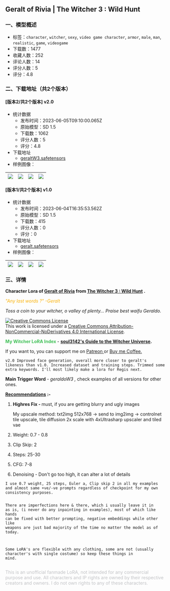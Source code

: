 ## Geralt of Rivia  |  The Witcher 3 : Wild Hunt
### 一、模型概述

- 标签：`character`, `witcher`, `sexy`, `video game character`, `armor`, `male`, `man`, `realistic`, `game`, `videogame`
- 下载数：1477
- 收藏人数：252
- 评论人数：14
- 评分人数：5
- 评分：4.8

### 二、下载地址（共2个版本）

#### [版本2/共2个版本] v2.0

- 统计数据
  - 发布时间：2023-06-05T09:10:00.065Z
  - 原始模型：SD 1.5
  - 下载数：1062
  - 评分人数：5
  - 评分：4.8
- 下载地址
  - [geraltW3.safetensors](https://civitai.com/api/download/models/89217)
- 样例图像：

| <img src="https://image.civitai.com/xG1nkqKTMzGDvpLrqFT7WA/087aa5ff-854e-4ad3-beea-350e1b4e837f/width=450/1031056.jpeg" /> | <img src="https://image.civitai.com/xG1nkqKTMzGDvpLrqFT7WA/a7ac95b4-f1da-4946-8b10-146408062275/width=450/1030052.jpeg" /> | <img src="https://image.civitai.com/xG1nkqKTMzGDvpLrqFT7WA/7beef11c-eb5d-4a15-bf2a-8631f23b9f80/width=450/1030709.jpeg" /> | <img src="https://image.civitai.com/xG1nkqKTMzGDvpLrqFT7WA/f648b4f1-69cc-4ed8-9a71-fcff1e5d0226/width=450/1030016.jpeg" /> |
| ---- | ---- | ---- | ---- |

#### [版本1/共2个版本] v1.0

- 统计数据
  - 发布时间：2023-06-04T16:35:53.562Z
  - 原始模型：SD 1.5
  - 下载数：415
  - 评分人数：0
  - 评分：0
- 下载地址
  - [geralt.safetensors](https://civitai.com/api/download/models/86927)
- 样例图像：

| <img src="https://image.civitai.com/xG1nkqKTMzGDvpLrqFT7WA/e6b12a64-8780-4fa3-9b67-17a5e15cfae1/width=450/993527.jpeg" /> | <img src="https://image.civitai.com/xG1nkqKTMzGDvpLrqFT7WA/e9d1ce74-d6aa-49d4-be7c-30de83d892f9/width=450/991770.jpeg" /> | <img src="https://image.civitai.com/xG1nkqKTMzGDvpLrqFT7WA/2dd0bfff-190f-42ac-bf1d-9070d1b72a14/width=450/991866.jpeg" /> | <img src="https://image.civitai.com/xG1nkqKTMzGDvpLrqFT7WA/7eb3e4cb-eb42-4b9b-8b82-5c442f7860df/width=450/991664.jpeg" /> |
| ---- | ---- | ---- | ---- |


### 三、详情
<p><strong>Character Lora of </strong><a target="_blank" rel="ugc" href="https://witcher.fandom.com/wiki/Geralt_of_Rivia"><strong>Geralt of Rivia</strong></a><strong> from </strong><a target="_blank" rel="ugc" href="https://en.wikipedia.org/wiki/The_Witcher_3:_Wild_Hunt"><strong>The Witcher 3 : Wild Hunt</strong></a><strong> .</strong></p><p><em><span style="color:rgb(250, 176, 5)">"Any last words ?" -Geralt</span></em></p><p><em>Toss a coin to your witcher, o valley of plenty... Praise best waifu Geraldo.</em></p><p></p><p><a target="_blank" rel="ugc" href="https://creativecommons.org/licenses/by-nc-nd/4.0/"><u><img src="https://i.creativecommons.org/l/by-nc-nd/4.0/88x31.png" alt="Creative Commons License" /></u></a><br />This work is licensed under a <a target="_blank" rel="ugc" href="https://creativecommons.org/licenses/by-nc-nd/4.0/">Creative Commons Attribution-NonCommercial-NoDerivatives 4.0 International License</a><span style="color:rgb(70, 70, 70)">.</span></p><p><strong><span style="color:rgb(64, 192, 87)">My Witcher LoRA Index</span> </strong>- <a target="_blank" rel="ugc" href="https://civitai.com/articles/407/soul3142s-guide-to-the-witcher-universe"><strong>soul3142's Guide to the Witcher Universe</strong></a><strong>.</strong></p><p></p><p>If you want to, you can support me on <a target="_blank" rel="ugc" href="https://www.patreon.com/user/membership?u=94341799">Patreon</a><a target="_blank" rel="ugc" href="https://www.patreon.com/user?u=94341799"> </a>or <a target="_blank" rel="ugc" href="https://www.buymeacoffee.com/rockingsouh">Buy me Coffee.</a></p><p></p><pre><code>v2.0 Improved face generation, overall more closer to geralt's likeness than v1.0. Increased dataset and training steps. Trimmed some extra keywords. I'll most likely make a lora for Regis next.</code></pre><p></p><p><strong>Main Trigger Word</strong> - <em>geraldoW3 , </em>check examples of all versions for other ones.</p><p></p><p><strong><u>Recommendations</u> :-</strong></p><ol><li><p><strong>Highres Fix - </strong>must, if you are getting blurry and ugly images</p><p>My upscale method: txt2img 512x768 -&gt; send to img2img -&gt; controlnet tile upscale, tile diffusion 2x scale with 4xUltrasharp upscaler and tiled vae</p></li><li><p>Weight: 0.7 - 0.8</p></li><li><p>Clip Skip: 2</p></li><li><p>Steps: 25-30</p></li><li><p>CFG: 7-8</p></li><li><p>Denoising - Don't go too high, it can alter a lot of details</p></li></ol><pre><code>I use 0.7 weight, 25 steps, Euler a, Clip skip 2 in all my examples and almost same +ve/-ve prompts regardless of checkpoint for my own consistency purposes.

There are imperfections here &amp; there, which i usually leave it in as is, (i never do any inpainting in examples), most of which like hands can be fixed with better prompting, negative embeddings while other like weapons are just bad majority of the time no matter the model as of today.

Some LoRA's are flexible with any clothing, some are not (usually character's with single costume) so keep these things in mind.</code></pre><p></p><p><span style="color:rgb(193, 194, 197)">This is an unofficial fanmade LoRA, not intended for any commercial purpose and use. All characters and IP rights are owned by their respective creators and owners. I do not own rights to any of these characters.</span></p>
